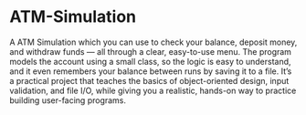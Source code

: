 # ATM-Simulation

A ATM Simulation which you can use to check your balance, deposit money, and withdraw funds — all through a clear, easy-to-use menu. The program models the account using a small class, so the logic is  easy to understand, and it even remembers your balance between runs by saving it to a file. It’s a practical project that teaches the basics of object-oriented design, input validation, and file I/O, while giving you a realistic, hands-on way to practice building user-facing programs.
